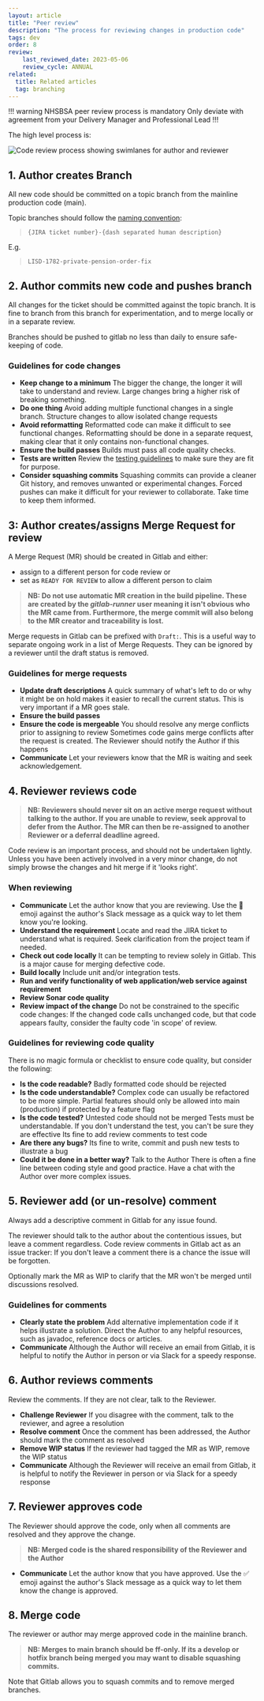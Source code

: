 ```yaml
---
layout: article
title: "Peer review"
description: "The process for reviewing changes in production code"
tags: dev
order: 8
review:
    last_reviewed_date: 2023-05-06
    review_cycle: ANNUAL
related:
  title: Related articles
  tag: branching
---
```

!!! warning NHSBSA peer review process is mandatory
Only deviate with agreement from your Delivery Manager and Professional Lead
!!!

The high level process is:

![Code review process showing swimlanes for author and reviewer](../images/code-review-process.png)

## 1. Author creates Branch

All new code should be committed on a topic branch from the mainline production code (main).

Topic branches should follow the [naming convention](../coding-naming-conventions):

> `{JIRA ticket number}-{dash separated human description}`

E.g.

> `LISD-1782-private-pension-order-fix`

## 2. Author commits new code and pushes branch

All changes for the ticket should be committed against the topic branch. It is fine to branch from this branch for experimentation, and to merge locally or in a separate review.

Branches should be pushed to gitlab no less than daily to ensure safe-keeping of code.

### Guidelines for code changes

* __Keep change to a minimum__
  The bigger the change, the longer it will take to understand and review. Large changes bring a higher risk of breaking something.
* __Do one thing__
  Avoid adding multiple functional changes in a single branch. Structure changes to allow isolated change requests
* __Avoid reformatting__
  Reformatted code can make it difficult to see functional changes. Reformatting should be done in a separate request, making clear that it only contains non-functional changes.
* __Ensure the build passes__
  Builds must pass all code quality checks.
* __Tests are written__
  Review the [testing guidelines](../dev-tests-coding) to make sure they are fit for purpose.
* __Consider squashing commits__
  Squashing commits can provide a cleaner Git history, and removes unwanted or experimental changes.
  Forced pushes can make it difficult for your reviewer to collaborate. Take time to keep them informed.

## 3: Author creates/assigns Merge Request for review

A Merge Request (MR) should be created in Gitlab and either:

* assign to a different person for code review
  or
* set as `READY FOR REVIEW` to allow a different person to claim

> __NB: Do not use automatic MR creation in the build pipeline. These are created by the _gitlab-runner_ user meaning it isn't obvious who the MR came from. Furthermore, the merge commit will also belong to the MR creator and traceability is lost.__

Merge requests in Gitlab can be prefixed with `Draft:`. This is a useful way to separate ongoing work in a list of Merge Requests. They can be ignored by a reviewer until the draft status is removed.

### Guidelines for merge requests

* __Update draft descriptions__
  A quick summary of what's left to do or why it might be on hold makes it easier to recall the current status. This is very important if a MR goes stale.
* __Ensure the build passes__
* __Ensure the code is mergeable__
  You should resolve any merge conflicts prior to assigning to review
  Sometimes code gains merge conflicts after the request is created. The Reviewer should notify the Author if this happens
* __Communicate__
  Let your reviewers know that the MR is waiting and seek acknowledgement.

## 4. Reviewer reviews code

> __NB: Reviewers should never sit on an active merge request without talking to the author.
> If you are unable to review, seek approval to defer from the Author. The MR can then be re-assigned to another Reviewer or a deferral deadline agreed.__

Code review is an important process, and should not be undertaken lightly. Unless you have been actively involved in a very minor change, do not simply browse the changes and hit merge if it 'looks right'.

### When reviewing

* __Communicate__
  Let the author know that you are reviewing. Use the 👀 emoji against the author's Slack message as a quick way to let them know you're looking.
* __Understand the requirement__
  Locate and read the JIRA ticket to understand what is required. Seek clarification from the project team if needed.
* __Check out code locally__
  It can be tempting to review solely in Gitlab. This is a major cause for merging defective code.
* __Build locally__
  Include unit and/or integration tests.
* __Run and verify functionality of web application/web service against requirement__
* __Review Sonar code quality__
* __Review impact of the change__
  Do not be constrained to the specific code changes: If the changed code calls unchanged code, but that code appears faulty, consider the faulty code 'in scope' of review.

### Guidelines for reviewing code quality

There is no magic formula or checklist to ensure code quality, but consider the following:

* __Is the code readable?__
  Badly formatted code should be rejected
* __Is the code understandable?__
  Complex code can usually be refactored to be more simple.
  Partial features should only be allowed into main (production) if protected by a feature flag
* __Is the code tested?__
  Untested code should not be merged
  Tests must be understandable. If you don't understand the test, you can't be sure they are effective
  Its fine to add review comments to test code
* __Are there any bugs?__
  Its fine to write, commit and push new tests to illustrate a bug
* __Could it be done in a better way?__
  Talk to the Author
  There is often a fine line between coding style and good practice. Have a chat with the Author over more complex issues.

## 5. Reviewer add (or un-resolve) comment

Always add a descriptive comment in Gitlab for any issue found.

The reviewer should talk to the author about the contentious issues, but leave a comment regardless. Code review comments in Gitlab act as an issue tracker: If you don't leave a comment there is a chance the issue will be forgotten.

Optionally mark the MR as WIP to clarify that the MR won't be merged until discussions resolved.

### Guidelines for comments

* __Clearly state the problem__
  Add alternative implementation code if it helps illustrate a solution.
  Direct the Author to any helpful resources, such as javadoc, reference docs or articles.
* __Communicate__
  Although the Author will receive an email from Gitlab, it is helpful to notify the Author in person or via Slack for a speedy response.

## 6. Author reviews comments

Review the comments. If they are not clear, talk to the Reviewer.

* __Challenge Reviewer__
  If you disagree with the comment, talk to the reviewer, and agree a resolution
* __Resolve comment__
  Once the comment has been addressed, the Author should mark the comment as resolved
* __Remove WIP status__
  If the reviewer had tagged the MR as WIP, remove the WIP status
* __Communicate__
  Although the Reviewer will receive an email from Gitlab, it is helpful to notify the Reviewer in person or via Slack for a speedy response

## 7. Reviewer approves code

The Reviewer should approve the code, only when all comments are resolved and they approve the change.

> __NB: Merged code is the shared responsibility of the Reviewer and the Author__

* __Communicate__
  Let the author know that you have approved. Use the :white_check_mark: emoji against the author's Slack message as a quick way to let them know the change is approved.

## 8. Merge code

The reviewer or author may merge approved code in the mainline branch.

> __NB: Merges to main branch should be ff-only. If its a develop or hotfix branch being merged you may want to disable squashing commits.__

Note that Gitlab allows you to squash commits and to remove merged branches.
